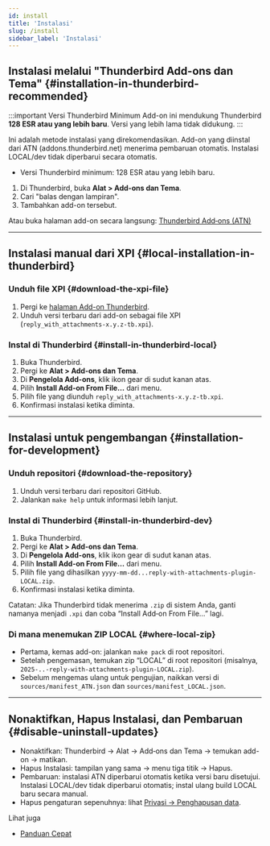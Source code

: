```yaml
---
id: install
title: 'Instalasi'
slug: /install
sidebar_label: 'Instalasi'
---
```


## Instalasi melalui "Thunderbird Add-ons dan Tema" {#installation-in-thunderbird-recommended}

:::important Versi Thunderbird Minimum
Add-on ini mendukung Thunderbird **128 ESR atau yang lebih baru**. Versi yang lebih lama tidak didukung.
:::

Ini adalah metode instalasi yang direkomendasikan. Add-on yang diinstal dari ATN (addons.thunderbird.net) menerima pembaruan otomatis. Instalasi LOCAL/dev tidak diperbarui secara otomatis.

- Versi Thunderbird minimum: 128 ESR atau yang lebih baru.

1. Di Thunderbird, buka **Alat > Add-ons dan Tema**.
2. Cari "balas dengan lampiran".
3. Tambahkan add-on tersebut.

Atau buka halaman add-on secara langsung: [Thunderbird Add‑ons (ATN)](https://addons.thunderbird.net/thunderbird/addon/reply-with-attachments)

---

## Instalasi manual dari XPI {#local-installation-in-thunderbird}

### Unduh file XPI {#download-the-xpi-file}

1. Pergi ke [halaman Add-on Thunderbird](https://addons.thunderbird.net/thunderbird/addon/reply-with-attachments).
2. Unduh versi terbaru dari add-on sebagai file XPI (`reply_with_attachments-x.y.z-tb.xpi`).

### Instal di Thunderbird {#install-in-thunderbird-local}

1. Buka Thunderbird.
2. Pergi ke **Alat > Add-ons dan Tema**.
3. Di **Pengelola Add-ons**, klik ikon gear di sudut kanan atas.
4. Pilih **Install Add-on From File…** dari menu.
5. Pilih file yang diunduh `reply_with_attachments-x.y.z-tb.xpi`.
6. Konfirmasi instalasi ketika diminta.

---

## Instalasi untuk pengembangan {#installation-for-development}

### Unduh repositori {#download-the-repository}

1. Unduh versi terbaru dari repositori GitHub.
2. Jalankan `make help` untuk informasi lebih lanjut.

### Instal di Thunderbird {#install-in-thunderbird-dev}

1. Buka Thunderbird.
2. Pergi ke **Alat > Add-ons dan Tema**.
3. Di **Pengelola Add-ons**, klik ikon gear di sudut kanan atas.
4. Pilih **Install Add-on From File…** dari menu.
5. Pilih file yang dihasilkan `yyyy-mm-dd...reply-with-attachments-plugin-LOCAL.zip`.
6. Konfirmasi instalasi ketika diminta.

Catatan: Jika Thunderbird tidak menerima `.zip` di sistem Anda, ganti namanya menjadi `.xpi` dan coba “Install Add‑on From File…” lagi.

### Di mana menemukan ZIP LOCAL {#where-local-zip}

- Pertama, kemas add-on: jalankan `make pack` di root repositori.
- Setelah pengemasan, temukan zip “LOCAL” di root repositori (misalnya, `2025-..-reply-with-attachments-plugin-LOCAL.zip`).
- Sebelum mengemas ulang untuk pengujian, naikkan versi di `sources/manifest_ATN.json` dan `sources/manifest_LOCAL.json`.

---

## Nonaktifkan, Hapus Instalasi, dan Pembaruan {#disable-uninstall-updates}

- Nonaktifkan: Thunderbird → Alat → Add‑ons dan Tema → temukan add-on → matikan.
- Hapus Instalasi: tampilan yang sama → menu tiga titik → Hapus.
- Pembaruan: instalasi ATN diperbarui otomatis ketika versi baru disetujui. Instalasi LOCAL/dev tidak diperbarui otomatis; instal ulang build LOCAL baru secara manual.
- Hapus pengaturan sepenuhnya: lihat [Privasi → Penghapusan data](privacy#data-removal).

Lihat juga

- [Panduan Cepat](quickstart)

